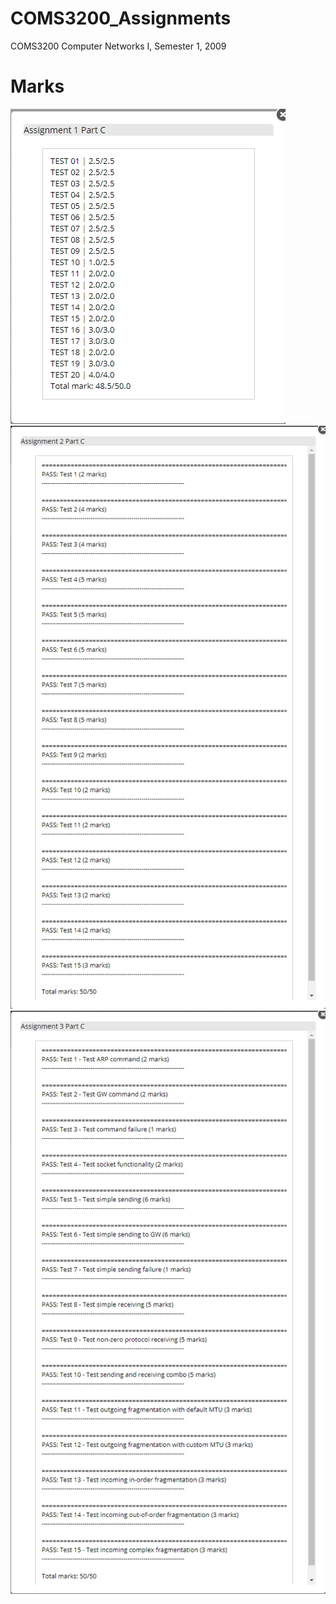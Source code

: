 # COMS3200_Assignments
COMS3200 Computer Networks I, Semester 1, 2009

# Marks
![](./Marks/a1.png)
![](./Marks/a2.png)
![](./Marks/a3.png)
